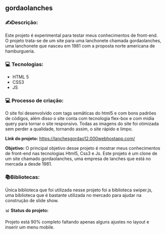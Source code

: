 ## gordaolanches

[](https://emojiterra.com/pt/escrevendo-a-mao/)






### ✍️**Descrição:**

Este projeto é experimental para testar meus conhecimentos de front-end. 
O projeto trata-se de um site para uma lanchonete chamada gordaolanches, 
uma lanchonete  que nasceu em 1981 com a proposta norte americana de hamburgueria.



[](https://emojipedia.org/laptop/)

### 💻 **Tecnologias:** 

 - HTML 5
 - CSS3
 - JS
 
 
 ### 💻 **Processo de criação:** 
 O site foi desenvolvido com  tags semâticas do html5 e com bons padrões de códigos, além disso
 o site conta com tecnologia flex-box e com midia query para tornar o site responsivo. Todas 
 as imagens do site foi otimizada sem perder a qualidade, tornando assim, o site rápido e limpo.
 
 

**Link do projeto:**
https://lanchesgordao12.000webhostapp.com/



**Objetivo:** O principal objetivo desse projeto é mostrar meus conhecimentos  de front-end nas tecnologias Html5, Css3 e Js.
Este projeto é um clone de um site chamado gordaolanches, uma empresa de lanches que está no mercada a desde 1981.


[](https://emojipedia.org/books/)

### 📚**Bibliotecas:** 
 Única biblioteca que foi utilizada nesse projeto foi a biblioteca swiper.js, 
 uma biblioteca que é bastante utilizada no mercado para ajudar na construção de slide show.
 
 

📊 **Status do projeto:**

Projeto está 90% completo faltando apenas alguns ajustes no layout 
e inserir um menu mobile.








